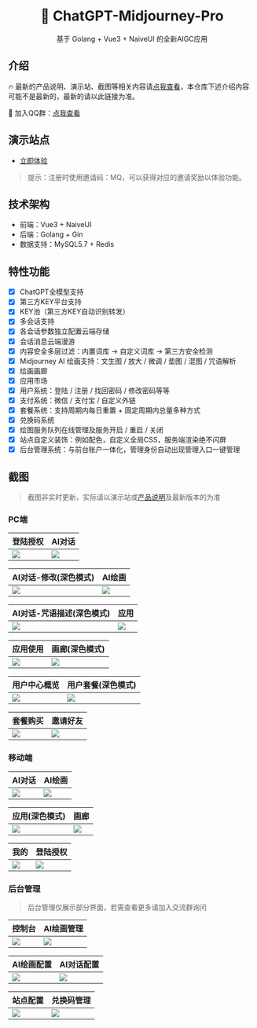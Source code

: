<div align="center">

<h1 align="center">🍭 ChatGPT-Midjourney-Pro</h1>

基于 Golang + Vue3 + NaiveUI 的全新AIGC应用

</div>

## 介绍
🔥 最新的产品说明、演示站、截图等相关内容请[点我查看](https://ipdj3sibjm.feishu.cn/docx/ARgjdOpTcohy2txfcPbclVbvnOf)，本仓库下述介绍内容可能不是最新的，最新的请以此链接为准。

💬 加入QQ群：[点我查看](https://ipdj3sibjm.feishu.cn/docx/ARgjdOpTcohy2txfcPbclVbvnOf)

## 演示站点
- [立即体验](https://demo.gofunai.com/auth?type=register&invite=MQ)
> 提示：注册时使用邀请码：MQ，可以获得对应的邀请奖励以体验功能。

## 技术架构
- 前端：Vue3 + NaiveUI
- 后端：Golang + Gin
- 数据支持：MySQL5.7 + Redis

## 特性功能
- [x] ChatGPT全模型支持
- [x] 第三方KEY平台支持
- [x] KEY池（第三方KEY自动识别转发）
- [x] 多会话支持
- [x] 各会话参数独立配置云端存储
- [x] 会话消息云端漫游
- [x] 内容安全多层过滤：内置词库 -> 自定义词库 -> 第三方安全检测
- [x] Midjourney AI 绘画支持：文生图 / 放大 / 微调 / 垫图 / 混图 / 咒语解析
- [x] 绘画画廊
- [x] 应用市场
- [x] 用户系统：登陆 / 注册 / 找回密码 / 修改密码等等
- [x] 支付系统：微信 / 支付宝 / 自定义外链
- [x] 套餐系统：支持周期内每日重置 + 固定周期内总量多种方式
- [x] 兑换码系统
- [x] 绘图服务队列在线管理及服务开启 / 重启 / 关闭
- [x] 站点自定义装饰：例如配色，自定义全局CSS，服务端渲染绝不闪屏
- [x] 后台管理系统：与前台账户一体化，管理身份自动出现管理入口一键管理

## 截图
> 截图非实时更新，实际请以演示站或[产品说明](https://ipdj3sibjm.feishu.cn/docx/ARgjdOpTcohy2txfcPbclVbvnOf)及最新版本的为准

### PC端
|  登陆授权   | AI对话  |
|  ----  | ----  |
| ![](./images/pc-13.png)  | ![](./images/pc-1.png) |

|  AI对话-修改(深色模式)   | AI绘画  |
|  ----  | ----  |
| ![](./images/pc-2.png)  | ![](./images/pc-4.png) |

|  AI对话-咒语描述(深色模式)   | 应用  |
|  ----  | ----  |
| ![](./images/pc-5.png)  | ![](./images/pc-6.png) |

|  应用使用   | 画廊(深色模式)  |
|  ----  | ----  |
| ![](./images/pc-7.png)  | ![](./images/pc-8.png) |

|  用户中心概览   | 用户套餐(深色模式)  |
|  ----  | ----  |
| ![](./images/pc-9.png)  | ![](./images/pc-10.png) |

|  套餐购买   | 邀请好友  |
|  ----  | ----  |
| ![](./images/pc-11.png)  | ![](./images/pc-12.png) |

### 移动端
|  AI对话   | AI绘画  |
|  ----  | ----  |
| ![](./images/m-1.png)  | ![](./images/m-2.png) |

|  应用(深色模式)   | 画廊  |
|  ----  | ----  |
| ![](./images/m-3.png)  | ![](./images/m-4.png) |

|  我的   | 登陆授权  |
|  ----  | ----  |
| ![](./images/m-5.png)  | ![](./images/m-6.png) |

### 后台管理
> 后台管理仅展示部分界面，若需查看更多请加入交流群询问 

|  控制台   | AI绘画管理  |
|  ----  | ----  |
| ![](./images/c-1.png)  | ![](./images/c-2.png) |

|  AI绘画配置   | AI对话配置  |
|  ----  | ----  |
| ![](./images/c-3.png)  | ![](./images/c-4.png) |

|  站点配置   | 兑换码管理  |
|  ----  | ----  |
| ![](./images/c-5.png)  | ![](./images/c-6.png) |
